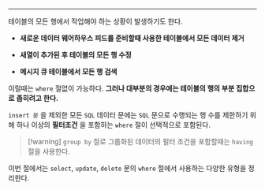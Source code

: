 
---

테이블의 모든 행에서 작업해야 하는 상황이 발생하기도 한다.

- **새로운 데이터 웨어하우스 피드를 준비할때 사용한 테이블에서 모든 데이터 제거**

- **새열이 추가된 후 테이블의 모든 행 수정**

- **메시지 큐 테이블에서 모든 행 검색**

이럴때는 `where`  절없이 가능하다.
**그러나 대부분의 경우에는 테이블의 행의 부분 집합으로 좁히려고 한다.**

`insert 문` 을 제외한 모든 `SQL` 데이터 문에는 `SQL` 문으로 수행되는 행 수를 제한하기 위해 하나 이상의 **필터조건**  을 포함하는 `where` 절이 선택적으로 포함된다.

>[!warning] `group by` 절로 그룹화된 데이터의 필터 조건을 포함할때는 `having`  절을 사용한다.

이번 절에서는 `select`, `update`, `delete` 문의 `where` 절에서 사용하는 다양한 유형을 정리한다.

